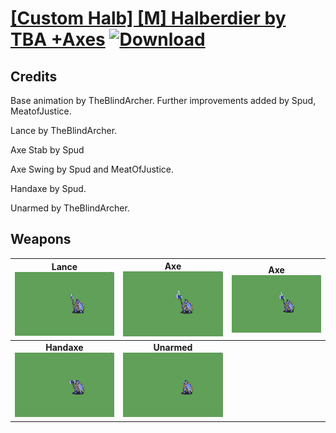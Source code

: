 # [\[Custom Halb\] \[M\] Halberdier by TBA +Axes](./) [![Download](https://img.shields.io/badge/Download-Click%20Here!-red)](https://minhaskamal.github.io/DownGit/#/home?url=https://github.com/Klokinator/FE-Repo/tree/main/Battle%20Animations%2FInfantry%20-%20(Lnc)%20Soldiers%2C%20Halberdiers%2F%5BCustom%20Halb%5D%20%5BM%5D%20Halberdier%20by%20TBA%20%2BAxes)
## Credits

Base animation by TheBlindArcher. Further improvements added by Spud, MeatofJustice.

Lance by TheBlindArcher.

Axe Stab by Spud

Axe Swing by Spud and MeatOfJustice.

Handaxe by Spud.

Unarmed by TheBlindArcher.

## Weapons

| <b>Lance</b><br/><img alt="Lance animation" src="./2.%20Lance/Lance.gif"/> | <b>Axe</b><br/><img alt="Axe animation" src="./3.%20Axe%20(Stab)/Axe.gif"/> | <b>Axe</b><br/><img alt="Axe animation" src="./3.%20Axe%20(Swing)/Axe.gif"/> |
| :---: | :---: | :---: |
| <b>Handaxe</b><br/><img alt="Handaxe animation" src="./4.%20Handaxe/Handaxe.gif"/> | <b>Unarmed</b><br/><img alt="Unarmed animation" src="./8.%20Unarmed/Unarmed.gif"/> |
